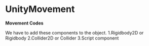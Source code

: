# UnityMovement
**Movement Codes**

We have to add these components to the object.
1.Rigidbody2D or Rigidbody 
2.Collider2D or Collider
3.Script component
